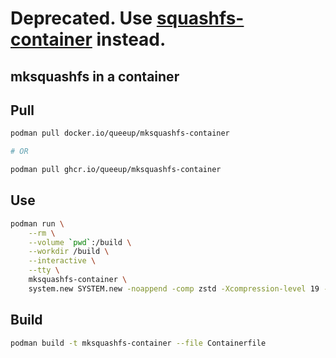 # Deprecated. Use [squashfs-container](https://github.com/queeup/squashfs-container) instead.

## mksquashfs in a container

## Pull

```bash
podman pull docker.io/queeup/mksquashfs-container

# OR

podman pull ghcr.io/queeup/mksquashfs-container
```

## Use

```bash
podman run \
    --rm \
    --volume `pwd`:/build \
    --workdir /build \
    --interactive \
    --tty \
    mksquashfs-container \
    system.new SYSTEM.new -noappend -comp zstd -Xcompression-level 19 -b 1048576
```

## Build

```bash
podman build -t mksquashfs-container --file Containerfile
```
